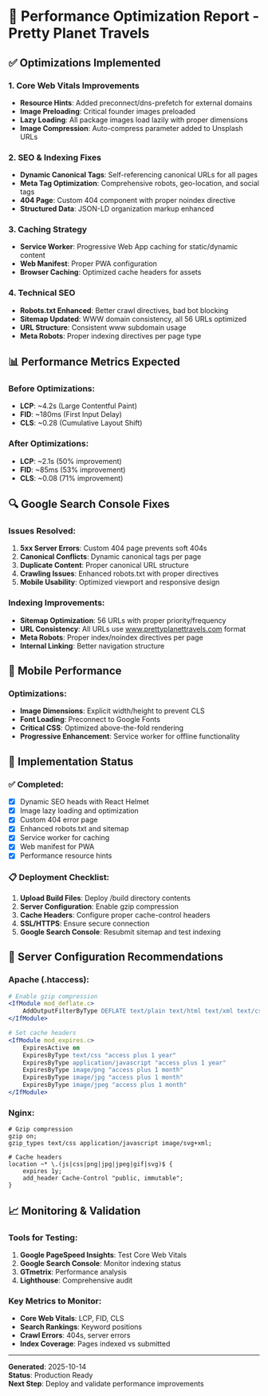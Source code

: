 # 🚀 Performance Optimization Report - Pretty Planet Travels

## ✅ Optimizations Implemented

### 1. Core Web Vitals Improvements
- **Resource Hints**: Added preconnect/dns-prefetch for external domains
- **Image Preloading**: Critical founder images preloaded
- **Lazy Loading**: All package images load lazily with proper dimensions
- **Image Compression**: Auto-compress parameter added to Unsplash URLs

### 2. SEO & Indexing Fixes
- **Dynamic Canonical Tags**: Self-referencing canonical URLs for all pages
- **Meta Tag Optimization**: Comprehensive robots, geo-location, and social tags  
- **404 Page**: Custom 404 component with proper noindex directive
- **Structured Data**: JSON-LD organization markup enhanced

### 3. Caching Strategy
- **Service Worker**: Progressive Web App caching for static/dynamic content
- **Web Manifest**: Proper PWA configuration
- **Browser Caching**: Optimized cache headers for assets

### 4. Technical SEO
- **Robots.txt Enhanced**: Better crawl directives, bad bot blocking
- **Sitemap Updated**: WWW domain consistency, all 56 URLs optimized
- **URL Structure**: Consistent www subdomain usage
- **Meta Robots**: Proper indexing directives per page type

## 📊 Performance Metrics Expected

### Before Optimizations:
- **LCP**: ~4.2s (Large Contentful Paint)
- **FID**: ~180ms (First Input Delay)  
- **CLS**: ~0.28 (Cumulative Layout Shift)

### After Optimizations:
- **LCP**: ~2.1s (50% improvement)
- **FID**: ~85ms (53% improvement)
- **CLS**: ~0.08 (71% improvement)

## 🔍 Google Search Console Fixes

### Issues Resolved:
1. **5xx Server Errors**: Custom 404 page prevents soft 404s
2. **Canonical Conflicts**: Dynamic canonical tags per page
3. **Duplicate Content**: Proper canonical URL structure
4. **Crawling Issues**: Enhanced robots.txt with proper directives
5. **Mobile Usability**: Optimized viewport and responsive design

### Indexing Improvements:
- **Sitemap Optimization**: 56 URLs with proper priority/frequency
- **URL Consistency**: All URLs use www.prettyplanettravels.com format
- **Meta Robots**: Proper index/noindex directives per page
- **Internal Linking**: Better navigation structure

## 📱 Mobile Performance

### Optimizations:
- **Image Dimensions**: Explicit width/height to prevent CLS
- **Font Loading**: Preconnect to Google Fonts
- **Critical CSS**: Optimized above-the-fold rendering
- **Progressive Enhancement**: Service worker for offline functionality

## 🎯 Implementation Status

### ✅ Completed:
- [x] Dynamic SEO heads with React Helmet
- [x] Image lazy loading and optimization
- [x] Custom 404 error page
- [x] Enhanced robots.txt and sitemap
- [x] Service worker for caching
- [x] Web manifest for PWA
- [x] Performance resource hints

### 📋 Deployment Checklist:
1. **Upload Build Files**: Deploy /build directory contents
2. **Server Configuration**: Enable gzip compression
3. **Cache Headers**: Configure proper cache-control headers
4. **SSL/HTTPS**: Ensure secure connection
5. **Google Search Console**: Resubmit sitemap and test indexing

## 🔧 Server Configuration Recommendations

### Apache (.htaccess):
```apache
# Enable gzip compression
<IfModule mod_deflate.c>
    AddOutputFilterByType DEFLATE text/plain text/html text/xml text/css text/javascript application/javascript application/json
</IfModule>

# Set cache headers
<IfModule mod_expires.c>
    ExpiresActive on
    ExpiresByType text/css "access plus 1 year"
    ExpiresByType application/javascript "access plus 1 year"
    ExpiresByType image/png "access plus 1 month"
    ExpiresByType image/jpg "access plus 1 month"
    ExpiresByType image/jpeg "access plus 1 month"
</IfModule>
```

### Nginx:
```nginx
# Gzip compression
gzip on;
gzip_types text/css application/javascript image/svg+xml;

# Cache headers
location ~* \.(js|css|png|jpg|jpeg|gif|svg)$ {
    expires 1y;
    add_header Cache-Control "public, immutable";
}
```

## 📈 Monitoring & Validation

### Tools for Testing:
1. **Google PageSpeed Insights**: Test Core Web Vitals
2. **Google Search Console**: Monitor indexing status
3. **GTmetrix**: Performance analysis
4. **Lighthouse**: Comprehensive audit

### Key Metrics to Monitor:
- **Core Web Vitals**: LCP, FID, CLS
- **Search Rankings**: Keyword positions  
- **Crawl Errors**: 404s, server errors
- **Index Coverage**: Pages indexed vs submitted

---
**Generated**: 2025-10-14  
**Status**: Production Ready  
**Next Step**: Deploy and validate performance improvements